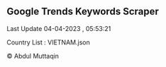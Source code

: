 

## Google Trends Keywords Scraper 
 
Last Update 04-04-2023 , 05:53:21

Country List :
VIETNAM.json



© Abdul Muttaqin 
